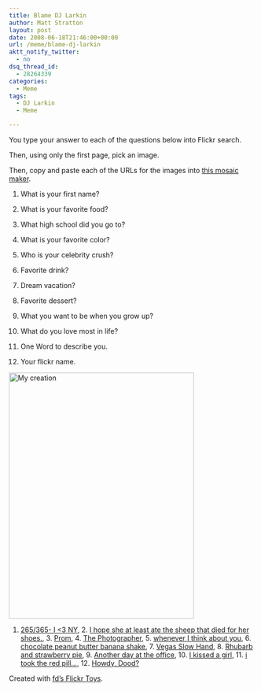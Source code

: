 ```yaml
---
title: Blame DJ Larkin
author: Matt Stratton
layout: post
date: 2008-06-18T21:46:00+00:00
url: /meme/blame-dj-larkin
aktt_notify_twitter:
  - no
dsq_thread_id:
  - 28264339
categories:
  - Meme
tags:
  - DJ Larkin
  - Meme

---
```

You type your answer to each of the questions below into Flickr search.

Then, using only the first page, pick an image.

Then, copy and paste each of the URLs for the images into [this mosaic maker][1].

1. What is your first name?
  
2. What is your favorite food?
  
3. What high school did you go to?
  
4. What is your favorite color?
  
5. Who is your celebrity crush?
  
6. Favorite drink?
  
7. Dream vacation?
  
8. Favorite dessert?
  
9. What you want to be when you grow up?
  
10. What do you love most in life?
  
11. One Word to describe you.
  
12. Your flickr name.

[<img src="https://farm4.static.flickr.com/3124/2591106279_bf99e6cc5d.jpg" alt="My creation" width="376" height="500" />][2]

1. [265/365- I <3 NY][3], 2. [I hope she at least ate the sheep that died for her shoes.][4], 3. [Prom][5], 4. [The Photographer][6], 5. [whenever I think about you][7], 6. [chocolate peanut butter banana shake][8], 7. [Vegas Slow Hand][9], 8. [Rhubarb and strawberry pie][10], 9. [Another day at the office][11], 10. [I kissed a girl][12], 11. [i took the red pill&#8230;][13], 12. [Howdy, Dood?][14]

Created with [fd&#8217;s Flickr Toys][15].

 [1]: https://bighugelabs.com/flickr/mosaic.php
 [2]: https://www.flickr.com/photos/mugsy/2591106279/ "My creation by Matt Stratton, on Flickr"
 [3]: https://flickr.com/photos/jahlovely/2381119846/
 [4]: https://flickr.com/photos/malingering/1244564181/
 [5]: https://flickr.com/photos/mugsy/234373755/
 [6]: https://flickr.com/photos/sergei24/1645592932/
 [7]: https://flickr.com/photos/snoot/2250484953/
 [8]: https://flickr.com/photos/inazuman/259649651/
 [9]: https://flickr.com/photos/iceman9294/352661279/
 [10]: https://flickr.com/photos/8258115@N08/512580503/
 [11]: https://flickr.com/photos/aknacer/2552171361/
 [12]: https://flickr.com/photos/scoutj/2535127240/
 [13]: https://flickr.com/photos/vanka/1472011861/
 [14]: https://flickr.com/photos/organa/1538112009/
 [15]: https://bighugelabs.com/flickr/